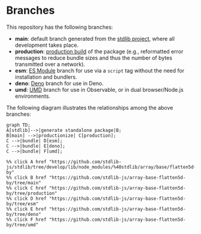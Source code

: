 <!--

@license Apache-2.0

Copyright (c) 2022 The Stdlib Authors.

Licensed under the Apache License, Version 2.0 (the "License");
you may not use this file except in compliance with the License.
You may obtain a copy of the License at

    http://www.apache.org/licenses/LICENSE-2.0

Unless required by applicable law or agreed to in writing, software
distributed under the License is distributed on an "AS IS" BASIS,
WITHOUT WARRANTIES OR CONDITIONS OF ANY KIND, either express or implied.
See the License for the specific language governing permissions and
limitations under the License.

-->

# Branches

This repository has the following branches:

-   **main**: default branch generated from the [stdlib project][stdlib-url], where all development takes place.
-   **production**: [production build][production-url] of the package (e.g., reformatted error messages to reduce bundle sizes and thus the number of bytes transmitted over a network).
-   **esm**: [ES Module][esm-url] branch for use via a `script` tag without the need for installation and bundlers.
-   **deno**: [Deno][deno-url] branch for use in Deno.
-   **umd**: [UMD][umd-url] branch for use in Observable, or in dual browser/Node.js environments.

The following diagram illustrates the relationships among the above branches:

```mermaid
graph TD;
A[stdlib]-->|generate standalone package|B;
B[main] -->|productionize| C[production];
C -->|bundle| D[esm];
C -->|bundle| E[deno];
C -->|bundle| F[umd];

%% click A href "https://github.com/stdlib-js/stdlib/tree/develop/lib/node_modules/%40stdlib/array/base/flatten5d-by"
%% click B href "https://github.com/stdlib-js/array-base-flatten5d-by/tree/main"
%% click C href "https://github.com/stdlib-js/array-base-flatten5d-by/tree/production"
%% click D href "https://github.com/stdlib-js/array-base-flatten5d-by/tree/esm"
%% click E href "https://github.com/stdlib-js/array-base-flatten5d-by/tree/deno"
%% click F href "https://github.com/stdlib-js/array-base-flatten5d-by/tree/umd"
```

[stdlib-url]: https://github.com/stdlib-js/stdlib/tree/develop/lib/node_modules/%40stdlib/array/base/flatten5d-by
[production-url]: https://github.com/stdlib-js/array-base-flatten5d-by/tree/production
[deno-url]: https://github.com/stdlib-js/array-base-flatten5d-by/tree/deno
[umd-url]: https://github.com/stdlib-js/array-base-flatten5d-by/tree/umd
[esm-url]: https://github.com/stdlib-js/array-base-flatten5d-by/tree/esm